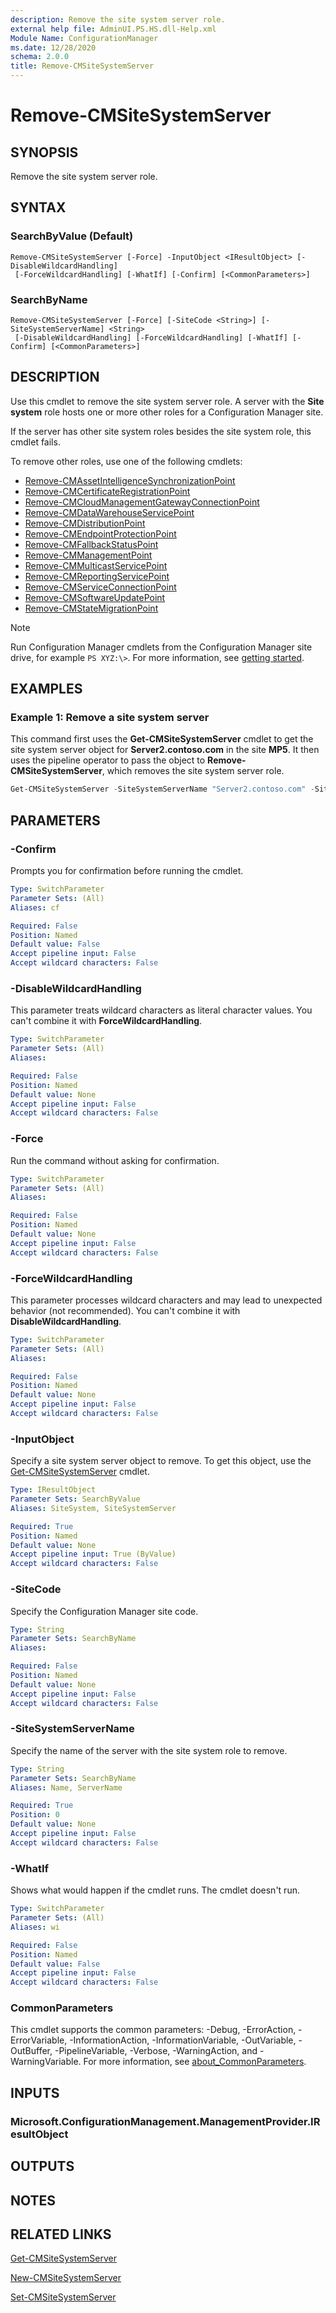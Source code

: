 ```yaml
---
description: Remove the site system server role.
external help file: AdminUI.PS.HS.dll-Help.xml
Module Name: ConfigurationManager
ms.date: 12/28/2020
schema: 2.0.0
title: Remove-CMSiteSystemServer
---
```


# Remove-CMSiteSystemServer

## SYNOPSIS

Remove the site system server role.

## SYNTAX

### SearchByValue (Default)
```
Remove-CMSiteSystemServer [-Force] -InputObject <IResultObject> [-DisableWildcardHandling]
 [-ForceWildcardHandling] [-WhatIf] [-Confirm] [<CommonParameters>]
```

### SearchByName
```
Remove-CMSiteSystemServer [-Force] [-SiteCode <String>] [-SiteSystemServerName] <String>
 [-DisableWildcardHandling] [-ForceWildcardHandling] [-WhatIf] [-Confirm] [<CommonParameters>]
```

## DESCRIPTION

Use this cmdlet to remove the site system server role. A server with the **Site system** role hosts one or more other roles for a Configuration Manager site.

If the server has other site system roles besides the site system role, this cmdlet fails.

To remove other roles, use one of the following cmdlets:

- [Remove-CMAssetIntelligenceSynchronizationPoint](Remove-CMAssetIntelligenceSynchronizationPoint.md)
- [Remove-CMCertificateRegistrationPoint](Remove-CMCertificateRegistrationPoint.md)
- [Remove-CMCloudManagementGatewayConnectionPoint](Remove-CMCloudManagementGatewayConnectionPoint.md)
- [Remove-CMDataWarehouseServicePoint](Remove-CMDataWarehouseServicePoint.md)
- [Remove-CMDistributionPoint](Remove-CMDistributionPoint.md)
- [Remove-CMEndpointProtectionPoint](Remove-CMEndpointProtectionPoint.md)
- [Remove-CMFallbackStatusPoint](Remove-CMFallbackStatusPoint.md)
- [Remove-CMManagementPoint](Remove-CMManagementPoint.md)
- [Remove-CMMulticastServicePoint](Remove-CMMulticastServicePoint.md)
- [Remove-CMReportingServicePoint](Remove-CMReportingServicePoint.md)
- [Remove-CMServiceConnectionPoint](Remove-CMServiceConnectionPoint.md)
- [Remove-CMSoftwareUpdatePoint](Remove-CMSoftwareUpdatePoint.md)
- [Remove-CMStateMigrationPoint](Remove-CMStateMigrationPoint.md)

> [!NOTE]
> Run Configuration Manager cmdlets from the Configuration Manager site drive, for example `PS XYZ:\>`. For more information, see [getting started](/powershell/sccm/overview).

## EXAMPLES

### Example 1: Remove a site system server

This command first uses the **Get-CMSiteSystemServer** cmdlet to get the site system server object for **Server2.contoso.com** in the site **MP5**. It then uses the pipeline operator to pass the object to **Remove-CMSiteSystemServer**, which removes the site system server role.

```powershell
Get-CMSiteSystemServer -SiteSystemServerName "Server2.contoso.com" -SiteCode "MP5" | Remove-CMSiteSystemServer -Force
```

## PARAMETERS

### -Confirm

Prompts you for confirmation before running the cmdlet.

```yaml
Type: SwitchParameter
Parameter Sets: (All)
Aliases: cf

Required: False
Position: Named
Default value: False
Accept pipeline input: False
Accept wildcard characters: False
```

### -DisableWildcardHandling

This parameter treats wildcard characters as literal character values. You can't combine it with **ForceWildcardHandling**.

```yaml
Type: SwitchParameter
Parameter Sets: (All)
Aliases:

Required: False
Position: Named
Default value: None
Accept pipeline input: False
Accept wildcard characters: False
```

### -Force

Run the command without asking for confirmation.

```yaml
Type: SwitchParameter
Parameter Sets: (All)
Aliases:

Required: False
Position: Named
Default value: None
Accept pipeline input: False
Accept wildcard characters: False
```

### -ForceWildcardHandling

This parameter processes wildcard characters and may lead to unexpected behavior (not recommended). You can't combine it with **DisableWildcardHandling**.

```yaml
Type: SwitchParameter
Parameter Sets: (All)
Aliases:

Required: False
Position: Named
Default value: None
Accept pipeline input: False
Accept wildcard characters: False
```

### -InputObject

Specify a site system server object to remove. To get this object, use the [Get-CMSiteSystemServer](Get-CMSiteSystemServer.md) cmdlet.

```yaml
Type: IResultObject
Parameter Sets: SearchByValue
Aliases: SiteSystem, SiteSystemServer

Required: True
Position: Named
Default value: None
Accept pipeline input: True (ByValue)
Accept wildcard characters: False
```

### -SiteCode

Specify the Configuration Manager site code.

```yaml
Type: String
Parameter Sets: SearchByName
Aliases:

Required: False
Position: Named
Default value: None
Accept pipeline input: False
Accept wildcard characters: False
```

### -SiteSystemServerName

Specify the name of the server with the site system role to remove.

```yaml
Type: String
Parameter Sets: SearchByName
Aliases: Name, ServerName

Required: True
Position: 0
Default value: None
Accept pipeline input: False
Accept wildcard characters: False
```

### -WhatIf

Shows what would happen if the cmdlet runs. The cmdlet doesn't run.

```yaml
Type: SwitchParameter
Parameter Sets: (All)
Aliases: wi

Required: False
Position: Named
Default value: False
Accept pipeline input: False
Accept wildcard characters: False
```

### CommonParameters
This cmdlet supports the common parameters: -Debug, -ErrorAction, -ErrorVariable, -InformationAction, -InformationVariable, -OutVariable, -OutBuffer, -PipelineVariable, -Verbose, -WarningAction, and -WarningVariable. For more information, see [about_CommonParameters](http://go.microsoft.com/fwlink/?LinkID=113216).

## INPUTS

### Microsoft.ConfigurationManagement.ManagementProvider.IResultObject

## OUTPUTS

## NOTES

## RELATED LINKS

[Get-CMSiteSystemServer](Get-CMSiteSystemServer.md)

[New-CMSiteSystemServer](New-CMSiteSystemServer.md)

[Set-CMSiteSystemServer](Set-CMSiteSystemServer.md)
